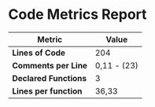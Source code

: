 # Code Metrics Report

| Metric                          | Value       |
|---------------------------------|-------------|
| **Lines of Code**               | 204         |
| **Comments per Line**           | 0,11 - (23) |
| **Declared Functions**          | 3           |
| **Lines per function**          | 36,33       |


